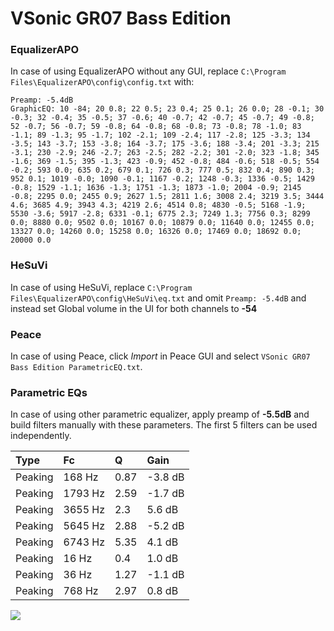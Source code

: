 # VSonic GR07 Bass Edition

### EqualizerAPO
In case of using EqualizerAPO without any GUI, replace `C:\Program Files\EqualizerAPO\config\config.txt`
with:
```
Preamp: -5.4dB
GraphicEQ: 10 -84; 20 0.8; 22 0.5; 23 0.4; 25 0.1; 26 0.0; 28 -0.1; 30 -0.3; 32 -0.4; 35 -0.5; 37 -0.6; 40 -0.7; 42 -0.7; 45 -0.7; 49 -0.8; 52 -0.7; 56 -0.7; 59 -0.8; 64 -0.8; 68 -0.8; 73 -0.8; 78 -1.0; 83 -1.1; 89 -1.3; 95 -1.7; 102 -2.1; 109 -2.4; 117 -2.8; 125 -3.3; 134 -3.5; 143 -3.7; 153 -3.8; 164 -3.7; 175 -3.6; 188 -3.4; 201 -3.3; 215 -3.1; 230 -2.9; 246 -2.7; 263 -2.5; 282 -2.2; 301 -2.0; 323 -1.8; 345 -1.6; 369 -1.5; 395 -1.3; 423 -0.9; 452 -0.8; 484 -0.6; 518 -0.5; 554 -0.2; 593 0.0; 635 0.2; 679 0.1; 726 0.3; 777 0.5; 832 0.4; 890 0.3; 952 0.1; 1019 -0.0; 1090 -0.1; 1167 -0.2; 1248 -0.3; 1336 -0.5; 1429 -0.8; 1529 -1.1; 1636 -1.3; 1751 -1.3; 1873 -1.0; 2004 -0.9; 2145 -0.8; 2295 0.0; 2455 0.9; 2627 1.5; 2811 1.6; 3008 2.4; 3219 3.5; 3444 4.6; 3685 4.9; 3943 4.3; 4219 2.6; 4514 0.8; 4830 -0.5; 5168 -1.9; 5530 -3.6; 5917 -2.8; 6331 -0.1; 6775 2.3; 7249 1.3; 7756 0.3; 8299 0.0; 8880 0.0; 9502 0.0; 10167 0.0; 10879 0.0; 11640 0.0; 12455 0.0; 13327 0.0; 14260 0.0; 15258 0.0; 16326 0.0; 17469 0.0; 18692 0.0; 20000 0.0
```

### HeSuVi
In case of using HeSuVi, replace `C:\Program Files\EqualizerAPO\config\HeSuVi\eq.txt` and omit `Preamp:
-5.4dB` and instead set Global volume in the UI for both channels to **-54**

### Peace
In case of using Peace, click *Import* in Peace GUI and select `VSonic GR07 Bass Edition ParametricEQ.txt`.

### Parametric EQs
In case of using other parametric equalizer, apply preamp of **-5.5dB** and build filters manually with
these parameters. The first 5 filters can be used independently.

| Type    | Fc      |    Q | Gain    |
|:--------|:--------|:-----|:--------|
| Peaking | 168 Hz  | 0.87 | -3.8 dB |
| Peaking | 1793 Hz | 2.59 | -1.7 dB |
| Peaking | 3655 Hz | 2.3  | 5.6 dB  |
| Peaking | 5645 Hz | 2.88 | -5.2 dB |
| Peaking | 6743 Hz | 5.35 | 4.1 dB  |
| Peaking | 16 Hz   | 0.4  | 1.0 dB  |
| Peaking | 36 Hz   | 1.27 | -1.1 dB |
| Peaking | 768 Hz  | 2.97 | 0.8 dB  |

![](https://raw.githubusercontent.com/jaakkopasanen/AutoEq/master/results/innerfidelity/sbaf-serious/VSonic%20GR07%20Bass%20Edition/VSonic%20GR07%20Bass%20Edition.png)